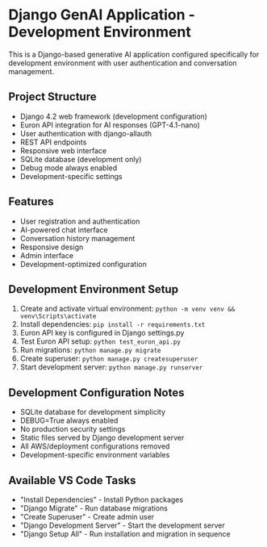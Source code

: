 <!-- Use this file to provide workspace-specific custom instructions to Copilot. For more details, visit https://code.visualstudio.com/docs/copilot/copilot-customization#_use-a-githubcopilotinstructionsmd-file -->

# Django GenAI Application - Development Environment

This is a Django-based generative AI application configured specifically for development environment with user authentication and conversation management.

## Project Structure
- Django 4.2 web framework (development configuration)
- Euron API integration for AI responses (GPT-4.1-nano)
- User authentication with django-allauth
- REST API endpoints
- Responsive web interface
- SQLite database (development only)
- Debug mode always enabled
- Development-specific settings

## Features
- User registration and authentication
- AI-powered chat interface
- Conversation history management
- Responsive design
- Admin interface
- Development-optimized configuration

## Development Environment Setup
1. Create and activate virtual environment: `python -m venv venv && venv\Scripts\activate`
2. Install dependencies: `pip install -r requirements.txt`
3. Euron API key is configured in Django settings.py
4. Test Euron API setup: `python test_euron_api.py`
5. Run migrations: `python manage.py migrate`
6. Create superuser: `python manage.py createsuperuser`
7. Start development server: `python manage.py runserver`

## Development Configuration Notes
- SQLite database for development simplicity
- DEBUG=True always enabled
- No production security settings
- Static files served by Django development server
- All AWS/deployment configurations removed
- Development-specific environment variables

## Available VS Code Tasks
- "Install Dependencies" - Install Python packages
- "Django Migrate" - Run database migrations
- "Create Superuser" - Create admin user
- "Django Development Server" - Start the development server
- "Django Setup All" - Run installation and migration in sequence